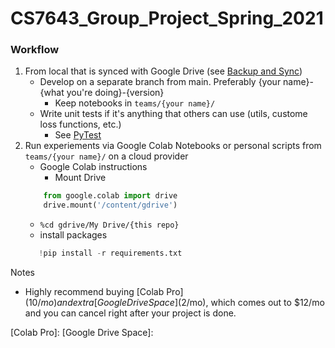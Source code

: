 # CS7643_Group_Project_Spring_2021

### Workflow

1) From local that is synced with Google Drive (see [Backup and Sync])
   - Develop on a separate branch from main. Preferably {your name}-{what you're doing}-{version}
      - Keep notebooks in `teams/{your name}/`
   - Write unit tests if it's anything that others can use (utils, custome loss functions, etc.)
      - See [PyTest]
2) Run experiements via Google Colab Notebooks or personal scripts from `teams/{your name}/` on a cloud provider
   - Google Colab instructions
     - Mount Drive
    ```py
        from google.colab import drive
        drive.mount('/content/gdrive')
    ```
    - `%cd gdrive/My Drive/{this repo}`
    - install packages
     ```py
        !pip install -r requirements.txt
    ```
Notes
- Highly recommend buying [Colab Pro] ($10/mo) and extra [Google Drive Space] ($2/mo), which comes out to $12/mo and you can cancel right after your project is done.

[Backup and Sync]: https://www.google.com/drive/download/
[PyTest]: https://docs.pytest.org/en/6.2.x/getting-started.html
[Colab Pro]:
[Google Drive Space]: 